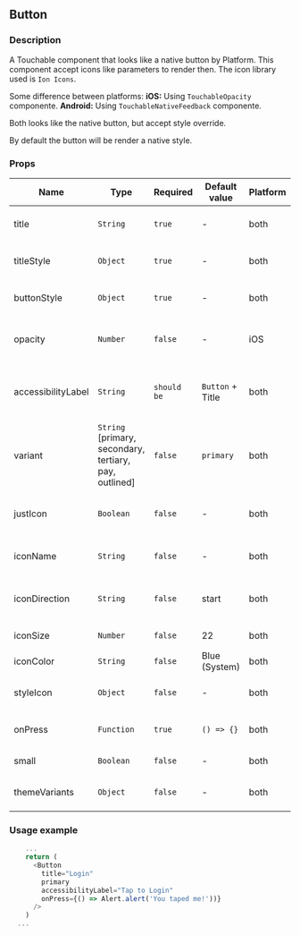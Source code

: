 ## <a name="section-button"> Button </a>

### Description

A Touchable component that looks like a native button by Platform.
This component accept icons like parameters to render then. The icon library used is `Ion Icons`.

Some difference between platforms:
**iOS:** Using `TouchableOpacity` componente.
**Android:** Using `TouchableNativeFeedback` componente.

Both looks like the native button, but accept style override.

By default the button will be render a native style.

### Props

| Name               | Type                                                   | Required    | Default value    | Platform | Description                                                |
| ------------------ | ------------------------------------------------------ | ----------- | ---------------- | -------- | ---------------------------------------------------------- |
| title              | `String`                                               | `true`      | -                | both     | Set title Button, text inside container button.            |
| titleStyle         | `Object`                                               | `true`      | -                | both     | Define and override title style.                           |
| buttonStyle        | `Object`                                               | `true`      | -                | both     | Define and override button style.                          |
| opacity            | `Number`                                               | `false`     | -                | iOS      | Define the Active Opacity on `TouchableOpacity` component. |
| accessibilityLabel | `String`                                               | `should be` | `Button` + Title | both     | Important resource to support blindness features.          |
| variant            | `String` [primary, secondary, tertiary, pay, outlined] | `false`     | `primary`        | both     | Set button type.                                           |
| justIcon           | `Boolean`                                              | `false`     | -                | both     | Define to return just a icon withoua title in butotn.      |
| iconName           | `String`                                               | `false`     | -                | both     | Define the icon that will be appear in button.             |
| iconDirection      | `String`                                               | `false`     | start            | both     | Define the icon direction that will be appear in button.   |
| iconSize           | `Number`                                               | `false`     | 22               | both     | Define the icon size.                                      |
| iconColor          | `String`                                               | `false`     | Blue (System)    | both     | Define the icon color.                                     |
| styleIcon          | `Object`                                               | `false`     | -                | both     | Define the style about Icon Component.                     |
| onPress            | `Function`                                             | `true`      | `() => {}`       | both     | Function to execute some action on tap.                    |
| small              | `Boolean`                                              | `false`     | -                | both     | Define the button size.                                    |
| themeVariants      | `Object`                                               | `false`     | -                | both     | Define variant of button for both theme modes              |  |

### Usage example

```js
    ...
    return (
      <Button
        title="Login"
        primary
        accessibilityLabel="Tap to Login"
        onPress={() => Alert.alert('You taped me!'))}
      />
    )
  ...
```
